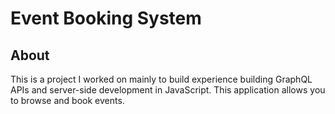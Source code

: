 # Event Booking System

## About
This is a project I worked on mainly to build experience building GraphQL APIs and server-side development in JavaScript. This application allows you to browse and book events. 
